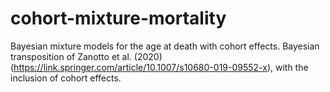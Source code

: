 # cohort-mixture-mortality
Bayesian mixture models for the age at death with cohort effects.
Bayesian transposition of Zanotto et al. (2020) (https://link.springer.com/article/10.1007/s10680-019-09552-x), with the inclusion of cohort effects.
